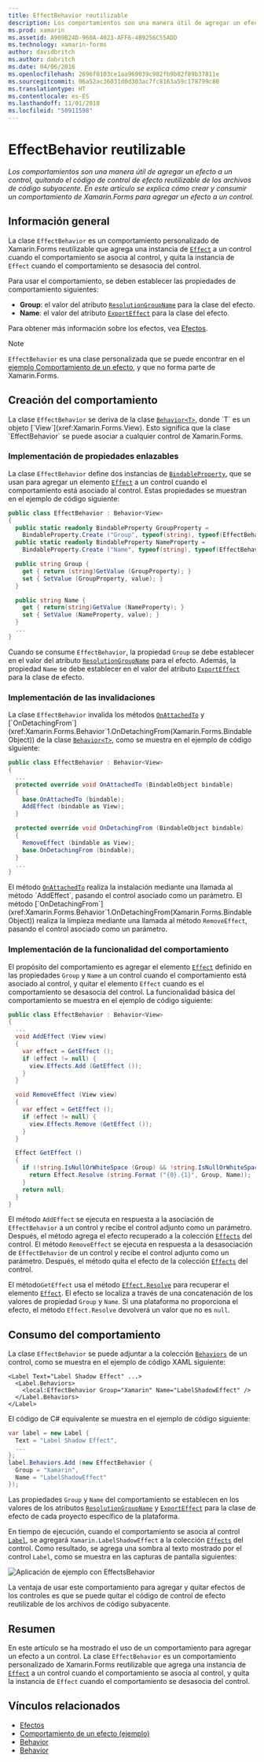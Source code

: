 ```yaml
---
title: EffectBehavior reutilizable
description: Los comportamientos son una manera útil de agregar un efecto a un control, quitando el código de control de efecto reutilizable de los archivos de código subyacente. En este artículo se explica cómo crear y consumir un comportamiento de Xamarin.Forms para agregar un efecto a un control.
ms.prod: xamarin
ms.assetid: A909B24D-960A-4023-AFF6-4B9256C55ADD
ms.technology: xamarin-forms
author: davidbritch
ms.author: dabritch
ms.date: 04/06/2016
ms.openlocfilehash: 2696f0103ce1aa969039c982fb9b82f89b37811e
ms.sourcegitcommit: 06a52ac36031d0d303ac7fc8163a59c178799c80
ms.translationtype: HT
ms.contentlocale: es-ES
ms.lasthandoff: 11/01/2018
ms.locfileid: "50911598"
---
```

# <a name="reusable-effectbehavior"></a>EffectBehavior reutilizable

_Los comportamientos son una manera útil de agregar un efecto a un control, quitando el código de control de efecto reutilizable de los archivos de código subyacente. En este artículo se explica cómo crear y consumir un comportamiento de Xamarin.Forms para agregar un efecto a un control._

## <a name="overview"></a>Información general

La clase `EffectBehavior` es un comportamiento personalizado de Xamarin.Forms reutilizable que agrega una instancia de [`Effect`](xref:Xamarin.Forms.Effect) a un control cuando el comportamiento se asocia al control, y quita la instancia de `Effect` cuando el comportamiento se desasocia del control.

Para usar el comportamiento, se deben establecer las propiedades de comportamiento siguientes:

- **Group**: el valor del atributo [`ResolutionGroupName`](xref:Xamarin.Forms.ResolutionGroupNameAttribute) para la clase del efecto.
- **Name**: el valor del atributo [`ExportEffect`](xref:Xamarin.Forms.ExportEffectAttribute) para la clase del efecto.

Para obtener más información sobre los efectos, vea [Efectos](~/xamarin-forms/app-fundamentals/effects/index.md).

> [!NOTE]
> `EffectBehavior` es una clase personalizada que se puede encontrar en el [ejemplo Comportamiento de un efecto](https://developer.xamarin.com/samples/xamarin-forms/behaviors/effectbehavior/), y que no forma parte de Xamarin.Forms.

## <a name="creating-the-behavior"></a>Creación del comportamiento

La clase `EffectBehavior` se deriva de la clase [`Behavior<T>`](xref:Xamarin.Forms.Behavior`1), donde `T` es un objeto [`View`](xref:Xamarin.Forms.View). Esto significa que la clase `EffectBehavior` se puede asociar a cualquier control de Xamarin.Forms.

### <a name="implementing-bindable-properties"></a>Implementación de propiedades enlazables

La clase `EffectBehavior` define dos instancias de [`BindableProperty`](xref:Xamarin.Forms.BindableProperty), que se usan para agregar un elemento [`Effect`](xref:Xamarin.Forms.Effect) a un control cuando el comportamiento está asociado al control. Estas propiedades se muestran en el ejemplo de código siguiente:

```csharp
public class EffectBehavior : Behavior<View>
{
  public static readonly BindableProperty GroupProperty =
    BindableProperty.Create ("Group", typeof(string), typeof(EffectBehavior), null);
  public static readonly BindableProperty NameProperty =
    BindableProperty.Create ("Name", typeof(string), typeof(EffectBehavior), null);

  public string Group {
    get { return (string)GetValue (GroupProperty); }
    set { SetValue (GroupProperty, value); }
  }

  public string Name {
    get { return(string)GetValue (NameProperty); }
    set { SetValue (NameProperty, value); }
  }
  ...
}
```

Cuando se consume `EffectBehavior`, la propiedad `Group` se debe establecer en el valor del atributo [`ResolutionGroupName`](xref:Xamarin.Forms.ResolutionGroupNameAttribute) para el efecto. Además, la propiedad `Name` se debe establecer en el valor del atributo [`ExportEffect`](xref:Xamarin.Forms.ExportEffectAttribute) para la clase de efecto.

### <a name="implementing-the-overrides"></a>Implementación de las invalidaciones

La clase `EffectBehavior` invalida los métodos [`OnAttachedTo`](xref:Xamarin.Forms.Behavior`1.OnAttachedTo(Xamarin.Forms.BindableObject)) y [`OnDetachingFrom`](xref:Xamarin.Forms.Behavior`1.OnDetachingFrom(Xamarin.Forms.BindableObject)) de la clase [`Behavior<T>`](xref:Xamarin.Forms.Behavior`1), como se muestra en el ejemplo de código siguiente:

```csharp
public class EffectBehavior : Behavior<View>
{
  ...
  protected override void OnAttachedTo (BindableObject bindable)
  {
    base.OnAttachedTo (bindable);
    AddEffect (bindable as View);
  }

  protected override void OnDetachingFrom (BindableObject bindable)
  {
    RemoveEffect (bindable as View);
    base.OnDetachingFrom (bindable);
  }
  ...
}
```

El método [`OnAttachedTo`](xref:Xamarin.Forms.Behavior`1.OnAttachedTo(Xamarin.Forms.BindableObject)) realiza la instalación mediante una llamada al método `AddEffect`, pasando el control asociado como un parámetro. El método [`OnDetachingFrom`](xref:Xamarin.Forms.Behavior`1.OnDetachingFrom(Xamarin.Forms.BindableObject)) realiza la limpieza mediante una llamada al método `RemoveEffect`, pasando el control asociado como un parámetro.

### <a name="implementing-the-behavior-functionality"></a>Implementación de la funcionalidad del comportamiento

El propósito del comportamiento es agregar el elemento [`Effect`](xref:Xamarin.Forms.Effect) definido en las propiedades `Group` y `Name` a un control cuando el comportamiento está asociado al control, y quitar el elemento `Effect` cuando es el comportamiento se desasocia del control. La funcionalidad básica del comportamiento se muestra en el ejemplo de código siguiente:

```csharp
public class EffectBehavior : Behavior<View>
{
  ...
  void AddEffect (View view)
  {
    var effect = GetEffect ();
    if (effect != null) {
      view.Effects.Add (GetEffect ());
    }
  }

  void RemoveEffect (View view)
  {
    var effect = GetEffect ();
    if (effect != null) {
      view.Effects.Remove (GetEffect ());
    }
  }

  Effect GetEffect ()
  {
    if (!string.IsNullOrWhiteSpace (Group) && !string.IsNullOrWhiteSpace (Name)) {
      return Effect.Resolve (string.Format ("{0}.{1}", Group, Name));
    }
    return null;
  }
}
```

El método `AddEffect` se ejecuta en respuesta a la asociación de `EffectBehavior` a un control y recibe el control adjunto como un parámetro. Después, el método agrega el efecto recuperado a la colección [`Effects`](xref:Xamarin.Forms.Element.Effects) del control. El método `RemoveEffect` se ejecuta en respuesta a la desasociación de `EffectBehavior` de un control y recibe el control adjunto como un parámetro. Después, el método quita el efecto de la colección [`Effects`](xref:Xamarin.Forms.Element.Effects) del control.

El método`GetEffect` usa el método [`Effect.Resolve`](xref:Xamarin.Forms.Effect.Resolve(System.String)) para recuperar el elemento [`Effect`](xref:Xamarin.Forms.Effect). El efecto se localiza a través de una concatenación de los valores de propiedad `Group` y `Name`. Si una plataforma no proporciona el efecto, el método `Effect.Resolve` devolverá un valor que no es `null`.

## <a name="consuming-the-behavior"></a>Consumo del comportamiento

La clase `EffectBehavior` se puede adjuntar a la colección [`Behaviors`](xref:Xamarin.Forms.VisualElement.Behaviors) de un control, como se muestra en el ejemplo de código XAML siguiente:

```xaml
<Label Text="Label Shadow Effect" ...>
  <Label.Behaviors>
    <local:EffectBehavior Group="Xamarin" Name="LabelShadowEffect" />
  </Label.Behaviors>
</Label>
```

El código de C# equivalente se muestra en el ejemplo de código siguiente:

```csharp
var label = new Label {
  Text = "Label Shadow Effect",
  ...
};
label.Behaviors.Add (new EffectBehavior {
  Group = "Xamarin",
  Name = "LabelShadowEffect"
});
```

Las propiedades `Group` y `Name` del comportamiento se establecen en los valores de los atributos [`ResolutionGroupName`](xref:Xamarin.Forms.ResolutionGroupNameAttribute) y [`ExportEffect`](xref:Xamarin.Forms.ExportEffectAttribute) para la clase de efecto de cada proyecto específico de la plataforma.

En tiempo de ejecución, cuando el comportamiento se asocia al control [`Label`](xref:Xamarin.Forms.Label), se agregará `Xamarin.LabelShadowEffect` a la colección [`Effects`](xref:Xamarin.Forms.Element.Effects) del control. Como resultado, se agrega una sombra al texto mostrado por el control `Label`, como se muestra en las capturas de pantalla siguientes:

![](effect-behavior-images/screenshots.png "Aplicación de ejemplo con EffectsBehavior")

La ventaja de usar este comportamiento para agregar y quitar efectos de los controles es que se puede quitar el código de control de efecto reutilizable de los archivos de código subyacente.

## <a name="summary"></a>Resumen

En este artículo se ha mostrado el uso de un comportamiento para agregar un efecto a un control. La clase `EffectBehavior` es un comportamiento personalizado de Xamarin.Forms reutilizable que agrega una instancia de [`Effect`](xref:Xamarin.Forms.Effect) a un control cuando el comportamiento se asocia al control, y quita la instancia de `Effect` cuando el comportamiento se desasocia del control.


## <a name="related-links"></a>Vínculos relacionados

- [Efectos](~/xamarin-forms/app-fundamentals/effects/index.md)
- [Comportamiento de un efecto (ejemplo)](https://developer.xamarin.com/samples/xamarin-forms/behaviors/effectbehavior/)
- [Behavior](xref:Xamarin.Forms.Behavior)
- [Behavior<T>](xref:Xamarin.Forms.Behavior`1)
